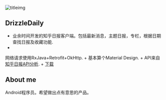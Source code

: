 ![titleimg][imgurl]
## DrizzleDaily

+  业余时间开发的知乎日报客户端。包括最新消息，主题日报，专栏，根据日期查找日报及收藏功能.
+
网络请求使用RxJava+Retrofit+OkHttp.
+
基本算个Material Design.
+
API来自[知乎日报API分析][apiurl].
+ 
[下载][downloadurl]

  [apiurl]:https://github.com/izzyleung/ZhihuDailyPurify/wiki/%E7%9F%A5%E4%B9%8E%E6%97%A5%E6%8A%A5-API-%E5%88%86%E6%9E%90
  [downloadurl]:http://fir.im/w7g1
  [imgurl]:http://firicon.fir.im/90013aed0169843099f548c0dd4a91883531b526

## About me
>
  Android程序员。希望做出点有意思的产品。
